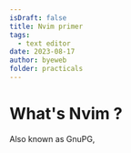 ```yaml
---
isDraft: false
title: Nvim primer
tags:
  - text editor
date: 2023-08-17
author: byeweb
folder: practicals
---
```


# What's Nvim ?

Also known as GnuPG,

